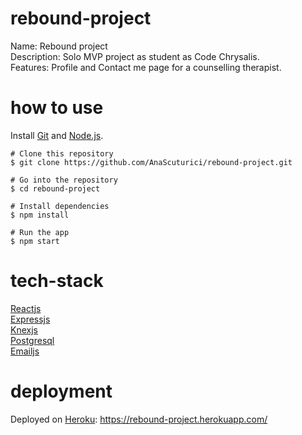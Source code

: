 # rebound-project
Name: Rebound project  
Description: Solo MVP project as student as Code Chrysalis.  
Features: Profile and Contact me page for a counselling therapist.  

# how to use

Install [Git](https://git-scm.com/) and [Node.js](https://nodejs.org/en/).

```
# Clone this repository
$ git clone https://github.com/AnaScuturici/rebound-project.git

# Go into the repository
$ cd rebound-project

# Install dependencies
$ npm install

# Run the app
$ npm start
```

# tech-stack

[Reactjs](https://reactjs.org/)  
[Expressjs](https://expressjs.com/)  
[Knexjs](https://knexjs.org/)  
[Postgresql](https://www.postgresql.org/)  
[Emailjs](https://www.emailjs.com/)  

# deployment

Deployed on [Heroku](https://dashboard.heroku.com/apps): https://rebound-project.herokuapp.com/








